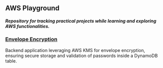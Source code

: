## AWS Playground
##### Repository for tracking practical projects while learning and exploring AWS functionalities.
### [Envelope Encryption](https://github.com/hardikSinghBehl/aws-playground/tree/main/envelope-encryption)
Backend application leveraging AWS KMS for envelope encryption, ensuring secure storage and validation of passwords inside a DynamoDB table.
